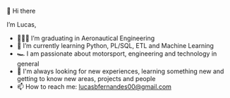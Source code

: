 👋 Hi there

I’m Lucas,

- 👨🏻‍🎓 I’m graduating in Aeronautical Engineering
- 📖 I’m currently learning Python, PL/SQL, ETL and Machine Learning
- 🏎️ I am passionate about motorsport, engineering and technology in general
- 🔭 I'm always looking for new experiences, learning something new and getting to know new areas, projects and people
- 📫 How to reach me: lucasbfernandes00@gmail.com
